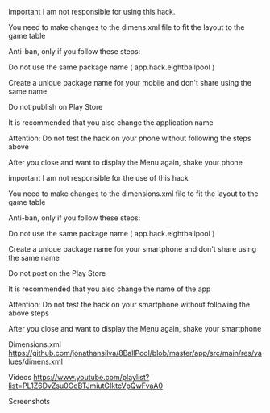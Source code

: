 Important
I am not responsible for using this hack.

You need to make changes to the dimens.xml file to fit the layout to the game table

Anti-ban, only if you follow these steps:

Do not use the same package name ( app.hack.eightballpool )

Create a unique package name for your mobile and don't share using the same name

Do not publish on Play Store

It is recommended that you also change the application name

Attention: Do not test the hack on your phone without following the steps above

After you close and want to display the Menu again, shake your phone

important
I am not responsible for the use of this hack

You need to make changes to the dimensions.xml file to fit the layout to the game table

Anti-ban, only if you follow these steps:

Do not use the same package name ( app.hack.eightballpool )

Create a unique package name for your smartphone and don't share using the same name

Do not post on the Play Store

It is recommended that you also change the name of the app

Attention: Do not test the hack on your smartphone without following the above steps

After you close and want to display the Menu again, shake your smartphone

Dimensions.xml
https://github.com/jonathansilva/8BallPool/blob/master/app/src/main/res/values/dimens.xml

Videos
https://www.youtube.com/playlist?list=PL1Z6DvZsu0GdBTJmiutGIktcVpQwFvaA0


Screenshots
